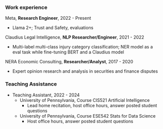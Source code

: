 ### Work experience
Meta, **Research Engineer**, 2022 - Present
  * Llama 2+; Trust and Safety, evaluations

Claudius Legal Intelligence, **NLP Researcher/Engineer**, 2021 - 2022
  * Multi-label multi-class injury category classification; NER model as a eval 
  task while fine-tuning BERT and a Claudius model

NERA Economic Consulting, **Researcher/Analyst**, 2017 - 2020
  * Expert opinion research and analysis in securities and finance disputes

### Teaching Assistance
* Teaching Assistant, 2022 - 2024
  * University of Pennsylvania, Course CIS521 Artificial Intelligence
    * Lead home recitation, host office hours, answer posted student questions
  * University of Pennsylvania, Course ESE542 Stats for Data Science
    * Host office hours, answer posted student questions
